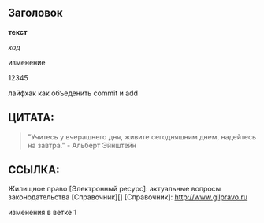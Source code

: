 ## Заголовок ##

__текст__

_код_

изменение

12345

лайфхак как объеденить commit и add

## ЦИТАТА:

>"Учитесь у вчерашнего дня,
>живите сегодняшним днем,
>надейтесь на завтра." - Альберт Эйнштейн

## ССЫЛКА:

Жилищное право [Электронный ресурс]: актуальные вопросы законодательства [Справочник][] [Справочник]: http://www.gilpravo.ru

изменения в ветке 1